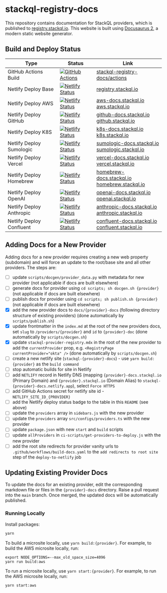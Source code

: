 # stackql-registry-docs

This repository contains documentation for StackQL providers, which is published to [registry.stackql.io](https://registry.stackql.io).  This website is built using [Docusaurus 2](https://docusaurus.io/), a modern static website generator.  

## Build and Deploy Status

| Type | Status | Link |
| --- | --- | -- |
| GitHub Actions Build | [![GitHub Actions](https://github.com/stackql/stackql-registry-docs/actions/workflows/build-docs.yaml/badge.svg?branch=main)](https://github.com/stackql/stackql-registry-docs/actions/workflows/build-docs.yaml) | [stackql-registry-docs/actions](https://github.com/stackql/stackql-registry-docs/actions) |
| Netlify Deploy Base | [![Netlify Status](https://api.netlify.com/api/v1/badges/75f838a9-79ea-41dc-96f9-a40dff50cfca/deploy-status)](https://app.netlify.com/sites/stackql-registry-docs/deploys) | [registry.stackql.io](https://registry.stackql.io) |
| Netlify Deploy AWS | [![Netlify Status](https://api.netlify.com/api/v1/badges/ef161c4a-63ea-4bcc-a5cb-5eaed30ed55f/deploy-status)](https://app.netlify.com/sites/stackql-aws-docs/deploys) | [aws-docs.stackql.io](https://aws-docs.stackql.io)<br/>[aws.stackql.io](https://aws.stackql.io) |
| Netlify Deploy GitHub | [![Netlify Status](https://api.netlify.com/api/v1/badges/625d7d38-37a9-4224-a9c8-6ee58141b109/deploy-status)](https://app.netlify.com/sites/stackql-github-docs/deploys) | [github-docs.stackql.io](https://github-docs.stackql.io)<br/>[github.stackql.io](https://github.stackql.io) |
| Netlify Deploy K8S | [![Netlify Status](https://api.netlify.com/api/v1/badges/d11ea6c5-7a43-42d5-ac76-555112295b9b/deploy-status)](https://app.netlify.com/sites/stackql-k8s-docs/deploys) | [k8s-docs.stackql.io](https://k8s-docs.stackql.io)<br/>[k8s.stackql.io](https://k8s.stackql.io) |
| Netlify Deploy Sumologic | [![Netlify Status](https://api.netlify.com/api/v1/badges/6c864774-8494-41be-8e2c-441b6d1e368c/deploy-status)](https://app.netlify.com/sites/stackql-sumologic-docs/deploys) | [sumologic-docs.stackql.io](https://sumologic-docs.stackql.io)<br/>[sumologic.stackql.io](https://sumologic.stackql.io) |
| Netlify Deploy Vercel | [![Netlify Status](https://api.netlify.com/api/v1/badges/91cc31b7-0c25-443f-bb2f-71921ef7084e/deploy-status)](https://app.netlify.com/sites/stackql-vercel-docs/deploys) | [vercel-docs.stackql.io](https://vercel-docs.stackql.io)<br/>[vercel.stackql.io](https://vercel.stackql.io) |
| Netlify Deploy Homebrew | [![Netlify Status](https://api.netlify.com/api/v1/badges/2343d34d-5061-4d83-98e6-475fb2150c94/deploy-status)](https://app.netlify.com/sites/stackql-homebrew-docs/deploys) | [homebrew-docs.stackql.io](https://homebrew-docs.stackql.io)<br/>[homebrew.stackql.io](https://homebrew.stackql.io) |
| Netlify Deploy OpenAI | [![Netlify Status](https://api.netlify.com/api/v1/badges/6df5743b-8c5d-4949-866e-eda4ca3f74d0/deploy-status)](https://app.netlify.com/sites/stackql-openai-docs/deploys) | [openai-docs.stackql.io](https://openai-docs.stackql.io)<br/>[openai.stackql.io](https://openai.stackql.io) |
| Netlify Deploy Anthropic | [![Netlify Status](https://api.netlify.com/api/v1/badges/114c5a2a-9b76-4941-a0e8-3669ee7d2016/deploy-status)](https://app.netlify.com/sites/stackql-anthropic-docs/deploys) | [anthropic-docs.stackql.io](https://anthropic-docs.stackql.io)<br/>[anthropic.stackql.io](https://anthropic.stackql.io) |
| Netlify Deploy Confluent | [![Netlify Status](https://api.netlify.com/api/v1/badges/63149c2f-6c3d-43f1-be38-80c55c223ac0/deploy-status)](https://app.netlify.com/sites/stackql-confluent-docs/deploys) | [confluent-docs.stackql.io](https://confluent-docs.stackql.io)<br/>[confluent.stackql.io](https://confluent.stackql.io) |

## Adding Docs for a New Provider

Adding docs for a new provider requires creating a new web property (subdomain) and will force an update to the root/base site and all other providers.  The steps are:  

- [ ] update `scripts/docgen/provider_data.py` with metadata for new provider (not applicable if docs are built elsewhere)
- [ ] generate docs for provider using `cd scripts; sh docgen.sh {provider}` (not applicable if docs are built elsewhere)
- [ ] publish docs for provider using `cd scripts; sh publish.sh {provider}` (not applicable if docs are built elsewhere)
- [x] add the new provider docs to `docs/{provider}-docs` (following directory structure of existing providers) (done automatically by `scripts/publish.sh`)
- [x] update frontmatter in the `index.md` at the root of the new providers docs, set `slug` to `/providers/{provider}` and `id` to `{provider}-doc` (done automatically by `scripts/docgen.sh`)
- [x] update `stackql-provider-registry.mdx` in the root of the new provider to add the `currentProvider` prop, e.g. `<RegistryPage currentProvider="okta" />` (done automatically by `scripts/docgen.sh`)
- [ ] create a new netlify site (`stackql-{provider}-docs`) - use `yarn build:{provider}` as the `build command`
- [ ] stop automatic builds for site in Netlify
- [ ] add `NETLIFY` record in Netlify DNS (mapping `{provider}-docs.stackql.io` (Primary Domain) and `{provider}.stackql.io` (Domain Alias) to `stackql-{provider}-docs.netlify.app`), select `Force HTTPS`
- [ ] add GitHub Actions secret for netlify site id - `NETLIFY_SITE_ID_{PROVIDER}`
- [ ] add the Netlify deploy status badge to the table in this `README` (see above)
- [ ] update the `providers` array in `sidebars.js` with the new provider
- [ ] update the `providers` array `src/configs/providers.ts` with the new provider
- [ ] update `package.json` with new `start` and `build` scripts
- [ ] update `allProviders` in `ci-scripts/get-providers-to-deploy.js` with the new provider
- [ ] add the root site redirects for provider vanity urls to `.github/workflows/build-docs.yaml` to the `add redirects to root site` step of the `deploy-to-netlify` job

## Updating Existing Provider Docs

To update the docs for an existing provider, edit the corresponding markdown file or files in the `{provider}-docs` directory.  Raise a pull request into the `main` branch.  Once merged, the updated docs will be automatically published.  

### Running Locally

Install packages:  

```bash
yarn
```

To build a microsite locally, use `yarn build:{provider}`.  For example, to build the AWS microsite locally, run:

```
export NODE_OPTIONS=--max_old_space_size=4096
yarn run build:aws
```

To run a microsite locally, use `yarn start:{provider}`.  For example, to run the AWS microsite locally, run:  

```bash
yarn start:aws
```